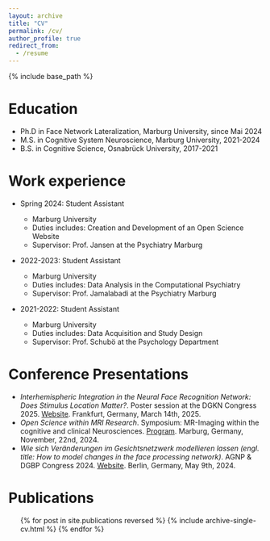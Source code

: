 ```yaml
---
layout: archive
title: "CV"
permalink: /cv/
author_profile: true
redirect_from:
  - /resume
---
```


{% include base_path %}


Education
======
* Ph.D in Face Network Lateralization, Marburg University, since Mai 2024
* M.S. in Cognitive System Neuroscience, Marburg University, 2021-2024
* B.S. in Cognitive Science, Osnabrück University, 2017-2021

Work experience
======
* Spring 2024: Student Assistant
  * Marburg University
  * Duties includes: Creation and Development of an Open Science Website
  * Supervisor: Prof. Jansen at the Psychiatry Marburg 

* 2022-2023: Student Assistant
  * Marburg University
  * Duties includes: Data Analysis in the Computational Psychiatry 
  * Supervisor: Prof. Jamalabadi at the Psychiatry Marburg 

* 2021-2022: Student Assistant
  * Marburg University
  * Duties includes: Data Acquisition and Study Design
  * Supervisor: Prof. Schubö at the Psychology Department

Conference Presentations
======
* *Interhemispheric Integration in the Neural Face Recognition Network: Does Stimulus Location Matter?*. Poster session at the DGKN Congress 2025. <a href="https://kongress.dgkn.de/home-kongress" target="_blank">Website</a>. Frankfurt, Germany, March 14th, 2025. 
* *Open Science within MRI Research*. Symposium: MR-Imaging within the cognitive and clinical Neurosciences. <a href="https://github.com/juliaelina/elina-stocker/blob/master/files/Flyer_Symposium_MRT_Nov2024.pdf" target="_blank">Program</a>. Marburg, Germany, November, 22nd, 2024. 
* *Wie sich Veränderungen im Gesichtsnetzwerk modellieren lassen (engl. title: How to model changes in the face processing network)*. AGNP & DGBP Congress 2024.  <a href="https://www.dgbp.de/event/4-gemeinsamer-kongress-der-agnp-und-dgbp-vom-08-bis-10-05-2024/" target="_blank">Website</a>. Berlin, Germany, May 9th, 2024.

Publications
======
  <ul>{% for post in site.publications reversed %}
    {% include archive-single-cv.html %}
  {% endfor %}</ul>
  
  

  

